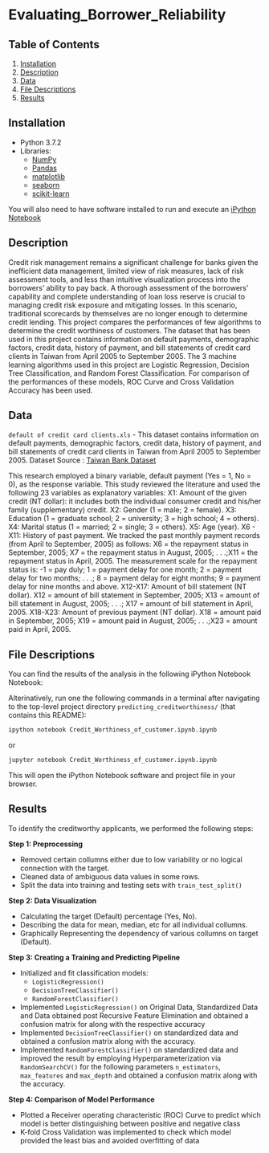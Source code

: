 # Evaluating_Borrower_Reliability
##  Table of Contents
1. [Installation](#Installation)
2. [Description](#Description)
3. [Data](#Data)
4. [File Descriptions](#File-Descriptions)
5. [Results](#Results)

## Installation
- Python 3.7.2
- Libraries: 
  - [NumPy](http://www.numpy.org/)
  - [Pandas](http://pandas.pydata.org)
  - [matplotlib](http://matplotlib.org/)
  - [seaborn](https://seaborn.pydata.org/)
  - [scikit-learn](http://scikit-learn.org/stable/)

You will also need to have software installed to run and execute an [iPython Notebook](http://ipython.org/notebook.html)

## Description
Credit risk management remains a significant challenge for banks given the inefficient data management, limited view of risk measures, lack of risk assessment tools, and less than intuitive visualization process into the borrowers’ ability to pay back. A thorough assessment of the borrowers’ capability and complete understanding of loan loss reserve is crucial to managing credit risk exposure and mitigating losses. In this scenario, traditional scorecards by themselves are no longer enough to determine credit lending.
This project compares the performances of few algorithms to determine the credit worthiness of customers. The dataset that has been used in this project contains information on default payments, demographic factors, credit data, history of payment, and bill statements of credit card clients in Taiwan from April 2005 to September 2005. The 3 machine learning algorithms used in this project are Logistic Regression, Decision Tree Classification, and Random Forest Classification. For comparison of the performances of these models, ROC Curve and Cross Validation Accuracy has been used.

## Data 
`default of credit card clients.xls` - This dataset contains information on default payments, demographic factors, credit data, history of payment, and bill statements of credit card clients in Taiwan from April 2005 to September 2005.
Dataset Source : [Taiwan Bank Dataset](https://archive.ics.uci.edu/ml/datasets/default+of+credit+card+clients)

This research employed a binary variable, default payment (Yes = 1, No = 0), as the response variable. This study reviewed the literature and used the following 23 variables as explanatory variables:
X1: Amount of the given credit (NT dollar): it includes both the individual consumer credit and his/her family (supplementary) credit.
X2: Gender (1 = male; 2 = female).
X3: Education (1 = graduate school; 2 = university; 3 = high school; 4 = others).
X4: Marital status (1 = married; 2 = single; 3 = others).
X5: Age (year).
X6 - X11: History of past payment. We tracked the past monthly payment records (from April to September, 2005) as follows: X6 = the repayment status in September, 2005; X7 = the repayment status in August, 2005; . . .;X11 = the repayment status in April, 2005. The measurement scale for the repayment status is: -1 = pay duly; 1 = payment delay for one month; 2 = payment delay for two months; . . .; 8 = payment delay for eight months; 9 = payment delay for nine months and above.
X12-X17: Amount of bill statement (NT dollar). X12 = amount of bill statement in September, 2005; X13 = amount of bill statement in August, 2005; . . .; X17 = amount of bill statement in April, 2005. 
X18-X23: Amount of previous payment (NT dollar). X18 = amount paid in September, 2005; X19 = amount paid in August, 2005; . . .;X23 = amount paid in April, 2005.


## File Descriptions

You can find the results of the analysis in the following iPython Notebook Notebook:


Alterinatively, run one the following commands in a terminal after navigating to the top-level project directory `predicting_creditworthiness/` (that contains this README):

```bash
ipython notebook Credit_Worthiness_of_customer.ipynb.ipynb
```  
or
```bash
jupyter notebook Credit_Worthiness_of_customer.ipynb.ipynb
```

This will open the iPython Notebook software and project file in your browser.

## Results

To identify the creditworthy applicants, we performed the following steps:

  **Step 1: Preprocessing**
  - Removed certain collumns either due to low variability or no logical connection with the target.
  - Cleaned data of ambiguous data values in some rows.
  - Split the data into training and testing sets with `train_test_split()` 
  
  **Step 2: Data Visualization**
  - Calculating the target (Default) percentage (Yes, No).
  - Describing the data for mean, median, etc for all individual collumns.
  - Graphically Representing the dependency of various collumns on target (Default).

  **Step 3: Creating a Training and Predicting Pipeline**
  - Initialized and fit classification models:
    - `LogisticRegression()`
    - `DecisionTreeClassifier()`
    - `RandomForestClassifier()`
  - Implemented `LogisticRegression()` on Original Data, Standardized Data and Data obtained post Recursive Feature Elimination and obtained a confusion matrix for along with the respective accuracy
  - Implemented `DecisionTreeClassifier()` on standardized data and obtained a confusion matrix along with the accuracy.  
  - Implemented `RandomForestClassifier()` on standardized data and improved the result by employing Hyperparameterization via `RandomSearchCV()` for the following parameters `n_estimators`, `max_features` and `max_depth` and obtained a confusion matrix along with the accuracy.
  
  **Step 4: Comparison of Model Performance**
  - Plotted a Receiver operating characteristic (ROC) Curve to predict which model is better distinguishing between positive and negative class  
  - K-fold Cross Validation was implemented to check which model provided the least bias and avoided overfitting of data
